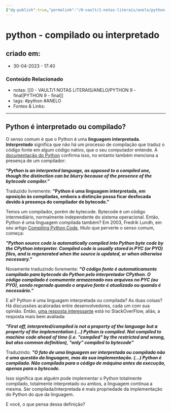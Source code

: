 ```yaml
---
{"dg-publish":true,"permalink":"/0-vault/1-notas-literais/anelo/python-compilado-ou-interpretado/","tags":["python","ANELO"],"dgHomeLink":true,"dgShowLocalGraph":true,"dgShowFileTree":true,"dgEnableSearch":true,"noteIcon":""}
---
```


# python - compilado ou interpretado

## criado em: 
-  30-04-2023 - 17:40

### Conteúdo Relacionado
- notas: [[0 - VAULT/1 NOTAS LITERAIS/ANELO/PYTHON 9 - final\|PYTHON 9 - final]]
- tags: #python #ANELO 
- Fontes & Links: 

---
## Python é interpretado ou compilado?

O senso comum é que o Python é uma **linguagem interpretada**. **_Interpretado_** significa que não há um processo de compilação que traduz o código fonte em algum código nativo, que o seu computador entende. A [documentação do Python](https://docs.python.org/3/glossary.html) confirma isso, no entanto também menciona a presença de um compilador:

**_"Python is an interpreted language, as opposed to a compiled one, though the distinction can be blurry because of the presence of the bytecode compiler."_**

Traduzido livremente: **"Python é uma linguagem interpretada, em oposição às compiladas, embora a distinção possa ficar desfocada devido à presença do compilador de bytecode."**

Temos um compilador, porém de bytecode. Bytecode é um código intermediário, normalmente independente do sistema operacional. Então, Python é uma linguagem compilada também? Em 2003, Fredrik Lundh, em seu artigo [Compiling Python Code](http://effbot.org/zone/python-compile.htm), título que perverte o senso comum, começa:

**_"Python source code is automatically compiled into Python byte code by the CPython interpreter. Compiled code is usually stored in PYC (or PYO) files, and is regenerated when the source is updated, or when otherwise necessary."_**

Novamente traduzindo livremente: **_"O código fonte é automaticamente compilado para bytecode do Python pelo interpretador CPython. O código compilado é comumente armazenado nos arquivos no PYC (ou PYO), sendo regerado quando o arquivo fonte é atualizado ou quando é necessário."_**

E aí? Python é uma linguagem interpretada ou compilada? As duas coisas? Há discussões acaloradas entre desenvolvedores, cada um com sua opinião. Então, [uma resposta interessante](http://stackoverflow.com/questions/6889747/is-python-interpreted-or-compiled-or-both) está no StackOverFlow, aliás, a resposta mais bem avaliada:

**_"First off, interpreted/compiled is not a property of the language but a property of the implementation (...) Python is compiled. Not compiled to machine code ahead of time (i.e. "compiled" by the restricted and wrong, but also common definition), "only" compiled to bytecode"_**

Traduzindo: **_"O fato de uma linguagem ser interpretada ou compilada não é uma questão da linguagem, mas da sua implementação. (...) Python é compilada. Não compilada para o código de máquina antes da execução, apenas para o bytecode._**

Isso significa que alguém pode implementar o Python totalmente compilado, totalmente interpretado ou ambos, a linguagem continua a mesma. Ser compilada/interpretada é mais propriedade da implementação do Python do que da linguagem.

E você, o que pensa dessa definição?
